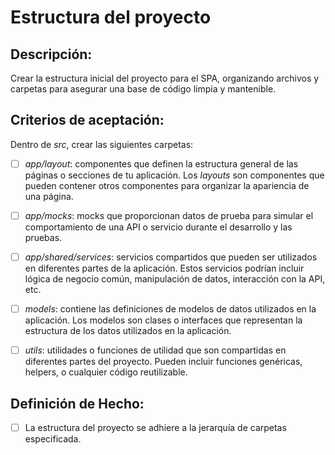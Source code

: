 # Estructura del proyecto

## Descripción:

Crear la estructura inicial del proyecto para el SPA, organizando archivos y carpetas para asegurar una base de código limpia y mantenible.

## Criterios de aceptación:

Dentro de _src_, crear las siguientes carpetas:

- [ ] _app/layout_: componentes que definen la estructura general de las páginas o secciones de tu aplicación. Los _layouts_ son componentes que pueden contener otros componentes para organizar la apariencia de una página.

- [ ] _app/mocks_: mocks que proporcionan datos de prueba para simular el comportamiento de una API o servicio durante el desarrollo y las pruebas.

- [ ] _app/shared/services_: servicios compartidos que pueden ser utilizados en diferentes partes de la aplicación. Estos servicios podrían incluir lógica de negocio común, manipulación de datos, interacción con la API, etc.

- [ ] _models_: contiene las definiciones de modelos de datos utilizados en la aplicación. Los modelos son clases o interfaces que representan la estructura de los datos utilizados en la aplicación.

- [ ] _utils_: utilidades o funciones de utilidad que son compartidas en diferentes partes del proyecto. Pueden incluir funciones genéricas, helpers, o cualquier código reutilizable.

## Definición de Hecho:

- [ ] La estructura del proyecto se adhiere a la jerarquía de carpetas especificada.
